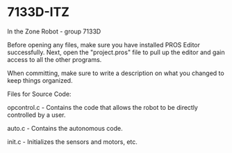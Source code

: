 # 7133D-ITZ
In the Zone Robot - group 7133D

Before opening any files, make sure you have installed PROS Editor successfully. Next, open the
"project.pros" file to pull up the editor and gain access to all the other programs.

When committing, make sure to write a description on what you changed to keep things organized.

Files for Source Code:

opcontrol.c - Contains the code that allows the robot to be directly controlled by a user.

auto.c - Contains the autonomous code.

init.c - Initializes the sensors and motors, etc.
